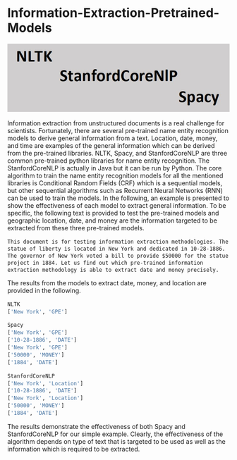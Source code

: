 # Information-Extraction-Pretrained-Models
![](https://github.com/seanaba/Information-Extraction-Pretrained-Models/blob/master/doc/pic/pic1.jpg)

Information extraction from unstructured documents is a real challenge for scientists. Fortunately, there are several pre-trained name entity recognition models to derive general information from a text. Location, date, money, and time are examples of the general information which can be derived from the pre-trained libraries. NLTK, Spacy, and StanfordCoreNLP are three common pre-trained python libraries for name entity recognition. The StanfordCoreNLP is actually in Java but it can be run by Python. 
The core algorithm to train the name entity recognition models for all the mentioned libraries is Conditional Random Fields (CRF) which is a sequential models, but other sequential algorithms such as Recurrent Neural Networks (RNN) can be used to train the models.
In the following, an example is presented to show the effectiveness of each model to extract general information. To be specific, the following text is provided to test the pre-trained models and geographic location, date, and money are the information targeted to be extracted from these three pre-trained models.
```text
This document is for testing information extraction methodologies. The statue of liberty is located in New York and dedicated in 10-28-1886. The governor of New York voted a bill to provide $50000 for the statue project in 1884. Let us find out which pre-trained information extraction methodology is able to extract date and money precisely.
```
The results from the models to extract date, money, and location are provided in the following.
```python
NLTK
['New York', 'GPE']
```
```python
Spacy
['New York', 'GPE']
['10-28-1886', 'DATE']
['New York', 'GPE']
['50000', 'MONEY']
['1884', 'DATE']
```
```python
StanfordCoreNLP
['New York', 'Location']
['10-28-1886', 'DATE']
['New York', 'Location']
['50000', 'MONEY']
['1884', 'DATE']
```
The results demonstrate the effectiveness of both Spacy and StanfordCoreNLP for our simple example. Clearly, the effectiveness of the algorithm depends on type of text that is targeted to be used as well as the information which is required to be extracted.
